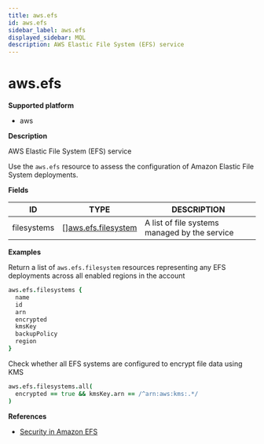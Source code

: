 ```yaml
---
title: aws.efs
id: aws.efs
sidebar_label: aws.efs
displayed_sidebar: MQL
description: AWS Elastic File System (EFS) service
---
```


# aws.efs

**Supported platform**

- aws

**Description**

AWS Elastic File System (EFS) service

Use the `aws.efs` resource to assess the configuration of Amazon Elastic File System deployments.

**Fields**

| ID          | TYPE                                                  | DESCRIPTION                                   |
| ----------- | ----------------------------------------------------- | --------------------------------------------- |
| filesystems | &#91;&#93;[aws.efs.filesystem](aws.efs.filesystem.md) | A list of file systems managed by the service |

**Examples**

Return a list of `aws.efs.filesystem` resources representing any EFS deployments across all enabled regions in the account

```coffee
aws.efs.filesystems {
  name
  id
  arn
  encrypted
  kmsKey
  backupPolicy
  region
}
```

Check whether all EFS systems are configured to encrypt file data using KMS

```coffee
aws.efs.filesystems.all(
  encrypted == true && kmsKey.arn == /^arn:aws:kms:.*/
)
```

**References**

- [Security in Amazon EFS](https://docs.aws.amazon.com/efs/latest/ug/security-considerations.html)
